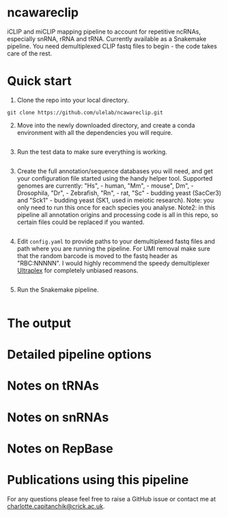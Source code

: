 # ncawareclip
iCLIP and miCLIP mapping pipeline to account for repetitive ncRNAs, especially snRNA, rRNA and tRNA.
Currently available as a Snakemake pipeline. You need demultiplexed CLIP fastq files to begin - the code takes care of the rest.

# Quick start

1. Clone the repo into your local directory.
```
git clone https://github.com/ulelab/ncawareclip.git
```

2. Move into the newly downloaded directory, and create a conda environment with all the dependencies you will require.
```
```

3. Run the test data to make sure everything is working.
```
```

3. Create the full annotation/sequence databases you will need, and get your configuration file started using the handy helper tool. Supported genomes are currently: "Hs", - human, "Mm", - mouse", Dm", - Drosophila, "Dr", - Zebrafish, "Rn", - rat, "Sc" - budding yeast (SacCer3) and "Sck1" - budding yeast (SK1, used in meiotic research). Note: you only need to run this once for each species you analyse. Note2: in this pipeline all annotation origins and processing code is all in this repo, so certain files could be replaced if you wanted.
```
```

4. Edit `config.yaml` to provide paths to your demultiplexed fastq files and path where you are running the pipeline. For UMI removal make sure that the random barcode is moved to the fastq header as "RBC:NNNNN". I would highly recommend the speedy demultiplexer [Ultraplex](https://github.com/ulelab/ultraplex) for completely unbiased reasons.
```
```

5. Run the Snakemake pipeline.
```
```

# The output

# Detailed pipeline options

# Notes on tRNAs

# Notes on snRNAs

# Notes on RepBase

# Publications using this pipeline

For any questions please feel free to raise a GitHub issue or contact me at charlotte.capitanchik@crick.ac.uk.
